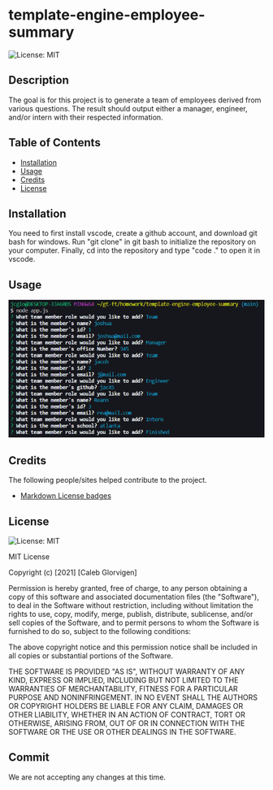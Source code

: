 # template-engine-employee-summary
![License: MIT](https://img.shields.io/badge/License-MIT-yellow.svg)

## Description

The goal is for this project is to generate a team of employees derived from various questions. The result should output either a manager, engineer, and/or intern with their respected information.

## Table of Contents

- [Installation](#installation)
- [Usage](#usage)
- [Credits](#credits)
- [License](#license)

## Installation

You need to first install vscode, create a github account, and download git bash for windows. Run "git clone" in git bash to initialize the repository on your computer. Finally, cd into the repository and type "code ." to open it in vscode.

## Usage

![template-engine-employee-summary](assets/images/template-engine-employee-summary.png) 



## Credits

The following people/sites helped contribute to the project.

- [Markdown License badges](https://gist.github.com/lukas-h/2a5d00690736b4c3a7ba)


## License

![License: MIT](https://img.shields.io/badge/License-MIT-yellow.svg)

MIT License

Copyright (c) [2021] [Caleb Glorvigen]

Permission is hereby granted, free of charge, to any person obtaining a copy of this software and associated documentation files (the "Software"), to deal in the Software without restriction, including without limitation the rights to use, copy, modify, merge, publish, distribute, sublicense, and/or sell copies of the Software, and to permit persons to whom the Software is furnished to do so, subject to the following conditions:

The above copyright notice and this permission notice shall be included in all copies or substantial portions of the Software.

THE SOFTWARE IS PROVIDED "AS IS", WITHOUT WARRANTY OF ANY KIND, EXPRESS OR IMPLIED, INCLUDING BUT NOT LIMITED TO THE WARRANTIES OF MERCHANTABILITY, FITNESS FOR A PARTICULAR PURPOSE AND NONINFRINGEMENT. IN NO EVENT SHALL THE AUTHORS OR COPYRIGHT HOLDERS BE LIABLE FOR ANY CLAIM, DAMAGES OR OTHER LIABILITY, WHETHER IN AN ACTION OF CONTRACT, TORT OR OTHERWISE, ARISING FROM, OUT OF OR IN CONNECTION WITH THE SOFTWARE OR THE USE OR OTHER DEALINGS IN THE SOFTWARE.


## Commit
We are not accepting any changes at this time.